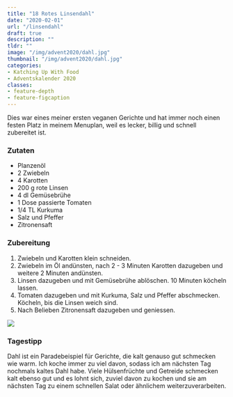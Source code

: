 ```yaml
---
title: "18 Rotes Linsendahl"
date: "2020-02-01"
url: "/linsendahl"
draft: true
description: ""
tldr: ""
image: "/img/advent2020/dahl.jpg"
thumbnail: "/img/advent2020/dahl.jpg"
categories:
- Katching Up With Food
- Adventskalender 2020
classes: 
- feature-depth
- feature-figcaption
---
```

Dies war eines meiner ersten veganen Gerichte und hat immer noch einen festen Platz in meinem Menuplan, weil es lecker, billig und schnell zubereitet ist.

<!--more-->

### Zutaten

- Planzenöl
- 2 Zwiebeln
- 4 Karotten
- 200 g rote Linsen
- 4 dl Gemüsebrühe
- 1 Dose passierte Tomaten
- 1/4 TL Kurkuma
- Salz und Pfeffer
- Zitronensaft


### Zubereitung

1. Zwiebeln und Karotten klein schneiden.
2. Zwiebeln im Öl andünsten, nach 2 - 3 Minuten Karotten dazugeben und weitere 2 Minuten andünsten.
3. Linsen dazugeben und mit Gemüsebrühe ablöschen. 10 Minuten köcheln lassen.
4. Tomaten dazugeben und mit Kurkuma, Salz und Pfeffer abschmecken. Köcheln, bis die Linsen weich sind.
5. Nach Belieben Zitronensaft dazugeben und geniessen.

![](/img/advent2020/dahl.jpg)

### Tagestipp
Dahl ist ein Paradebeispiel für Gerichte, die kalt genauso gut schmecken wie warm. Ich koche immer zu viel davon, sodass ich am nächsten Tag nochmals kaltes Dahl habe. Viele Hülsenfrüchte und Getreide schmecken kalt ebenso gut und es lohnt sich, zuviel davon zu kochen und sie am nächsten Tag zu einem schnellen Salat oder ähnlichem weiterzuverarbeiten.